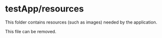 # testApp/resources

This folder contains resources (such as images) needed by the application. 

This file can be removed.
